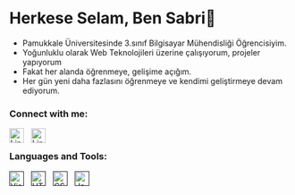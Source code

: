 
  
# Herkese Selam, Ben Sabri👋

- Pamukkale Üniversitesinde 3.sınıf Bilgisayar Mühendisliği Öğrencisiyim.
- Yoğunluklu olarak Web Teknolojileri üzerine çalışıyorum, projeler yapıyorum
- Fakat her alanda öğrenmeye, gelişime açığım.
- Her gün yeni daha fazlasını öğrenmeye ve kendimi geliştirmeye devam ediyorum.

### Connect with me:


&nbsp;&nbsp;
[<img align="left" alt="LinkedIn" width="26px" src="https://cdn-icons-png.flaticon.com/512/174/174857.png" style="padding-right:10px;" />](https://www.linkedin.com/in/sabri-%C3%A7akir-aa1985212#gh-dark-mode-only)
[<img align="left" alt="LinkedIn" width="26px" src="https://cdn-icons-png.flaticon.com/512/174/174857.png" style="padding-right:10px;" />](https://www.linkedin.com/in/sabri-%C3%A7akir-aa1985212#gh-light-mode-only)


### Languages and Tools:


[<img align="left" alt="Visual Studio Code" width="26px" height="26px" src="https://cdn.jsdelivr.net/gh/devicons/devicon/icons/vscode/vscode-original.svg" style="padding-right:10px;" />]()
[<img align="left" alt="HTML5" width="26px" height="26px" src="https://cdn.jsdelivr.net/gh/devicons/devicon/icons/html5/html5-original.svg" style="padding-right:10px;" />]()
[<img align="left" alt="CSS3" width="26px" height="26px" src="https://cdn.jsdelivr.net/gh/devicons/devicon/icons/css3/css3-original.svg" style="padding-right:10px;" />]()
[<img align="left" alt="JavaScript" width="26px" height="26px" src="https://cdn.jsdelivr.net/gh/devicons/devicon/icons/javascript/javascript-original.svg" style="padding-right:10px;" />]()

<br />
